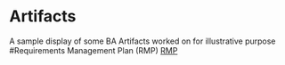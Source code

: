 # Artifacts
A sample display of some BA Artifacts worked on for illustrative purpose
#Requirements Management Plan (RMP)
[RMP](https://github.com/tomiolaniyan/Artifacts/blob/main/Requirements%20Management%20Plan.md)

